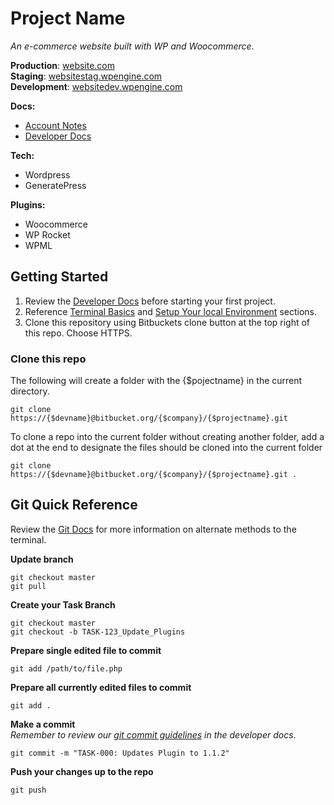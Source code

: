 # Project Name
<!-- Brief Description of the Website -->
*An e-commerce website built with WP and Woocommerce*. 

<!-- Quick Access Environment URLs -->
**Production**: [website.com](#)  
**Staging**: [websitestag.wpengine.com](#)  
**Development**: [websitedev.wpengine.com](#)

<!-- Quick Access Important Docs -->
**Docs:**
- [Account Notes](#)
- [Developer Docs](#)

**Tech:** 
- Wordpress 
- GeneratePress

**Plugins:** 
- Woocommerce
- WP Rocket
- WPML
    
## Getting Started
1. Review the [Developer Docs](#) before starting your first project. 
2. Reference [Terminal Basics](#) and [Setup Your local Environment](#) sections.
3. Clone this repository using Bitbuckets clone button at the top right of this repo. Choose HTTPS. 


### Clone this repo  
The following will create a folder with the {$pojectname} in the current directory.

``` 
git clone https://{$devname}@bitbucket.org/{$company}/{$projectname}.git 
```

To clone a repo into the current folder without creating another folder, add a dot at the end to designate the files should be cloned into the current folder 

``` 
git clone https://{$devname}@bitbucket.org/{$company}/{$projectname}.git . 
```

## Git Quick Reference 
Review the [Git Docs](#) for more information on alternate methods to the terminal.

**Update branch**
```
git checkout master
git pull
```

**Create your Task Branch**
```
git checkout master
git checkout -b TASK-123_Update_Plugins
```

**Prepare single edited file to commit**
```
git add /path/to/file.php 
```

**Prepare all currently edited files to commit**
```
git add .
```

**Make a commit**  
*Remember to review our [git commit guidelines](#) in the developer docs*.     
```
git commit -m "TASK-000: Updates Plugin to 1.1.2"
```

**Push your changes up to the repo**  
```
git push
```



